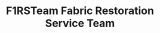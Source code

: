 ---
title: "F1RSTeam Fabric Restoration Service Team"
url: /saint-petersburg/f1rsteam-fabric-restoration-service-team/
shop: Textil
---